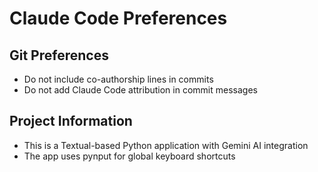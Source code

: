 # Claude Code Preferences

## Git Preferences
- Do not include co-authorship lines in commits
- Do not add Claude Code attribution in commit messages

## Project Information
- This is a Textual-based Python application with Gemini AI integration
- The app uses pynput for global keyboard shortcuts